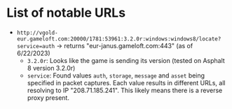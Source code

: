 # List of notable URLs
- `http://vgold-eur.gameloft.com:20000/1781:53961:3.2.0r:windows:windows8/locate?service=auth` -> returns "eur-janus.gameloft.com:443" (as of 6/22/2023)
  * `3.2.0r`: Looks like the game is sending its version (tested on Asphalt 8 version 3.2.0r)
  * `service`: Found values `auth`, `storage`, `message` and `asset` being specified in packet captures. Each value results in different URLs, all resolving to IP "208.71.185.241". This likely means there is a reverse proxy present.
